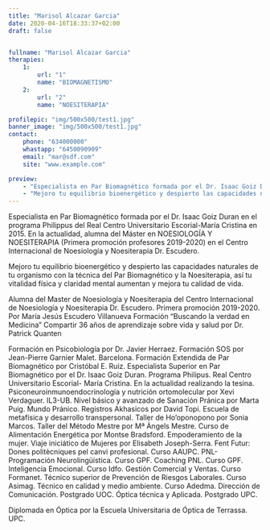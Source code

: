 ```yaml
---
title: "Marisol Alcazar Garcia"
date: 2020-04-16T18:33:37+02:00
draft: false


fullname: "Marisol Alcazar Garcia"
therapies:
    1:
        url: "1"
        name: "BIOMAGNETISMO"
    2: 
        url: "2"
        name: "NOESITERAPIA"

profilepic: "img/500x500/test1.jpg"
banner_image: "img/500x500/test1.jpg"
contact:
    phone: "634000000"
    whastapp: "6450090909"
    email: "mar@sdf.com"
    site: "www.example.com"

preview: 
    - "Especialista en Par Biomagnético formada por el Dr. Isaac Goiz Duran en el programa Philippus del Real Centro Universitario Escorial-María Cristina en 2015. En la actualidad, alumna del Máster en NOESIOLOGÍA Y NOESITERAPIA (Primera promoción profesores 2019-2020) en el Centro Internacional de Noesiología y Noesiterapia Dr. Escudero."
    - "Mejoro tu equilibrio bioenergético y despierto las capacidades naturales de tu organismo con la técnica del Par Biomagnético y la Noesiterapia, así tu vitalidad física y claridad mental aumentan y mejora tu calidad de vida."
---
```


Especialista en Par Biomagnético formada por el Dr. Isaac Goiz Duran en el programa Philippus del Real Centro Universitario Escorial-María Cristina en 2015. En la actualidad, alumna del Máster en NOESIOLOGÍA Y NOESITERAPIA (Primera promoción profesores 2019-2020) en el Centro Internacional de Noesiología y Noesiterapia Dr. Escudero.

Mejoro tu equilibrio bioenergético y despierto las capacidades naturales de tu organismo con la técnica del Par Biomagnético y la Noesiterapia, así tu vitalidad física y claridad mental aumentan y mejora tu calidad de vida.

Alumna del Master de Noesiología y Noesiterapia del Centro
Internacional de Noesiología y Noesiterapia Dr. Escudero.
Primera promoción 2019-2020. Por María Jesús Escudero
Villanueva
Formación “Buscando la verdad en Medicina” Compartir 36 años
de aprendizaje sobre vida y salud por Dr. Patrick Quanten

Formación en Psicobiología por Dr. Javier Herraez.
Formación SOS por Jean-Pierre Garnier Malet. Barcelona.
Formación Extendida de Par Biomagnético por Cristóbal E. Ruiz.
Especialista Superior en Par Biomagnético por el Dr. Isaac Goiz
Duran. Programa Philipus. Real Centro Universitario Escorial-
María Cristina. En la actualidad realizando la tesina.
Psiconeuroinmunoendocrinología y nutrición ortomolecular por
Xevi Verdaguer. IL3-UB.
Nivel básico y avanzado de Sanación Pránica por Marta Puig.
Mundo Pránico.
Registros Akhasicos por David Topi. Escuela de metafísica y
desarrollo transpersonal.
Taller de Ho’oponopono por Sonia Marcos.
Taller del Método Mestre por Mª Àngels Mestre.
Curso de Alimentación Energética por Montse Bradsford.
Empoderamiento de la mujer. Viaje iniciático de Mujeres por
Elisabeth Joseph-Serra.
Fent Futur: Dones politècniques pel canvi profesional. Curso
AAUPC.
PNL- Programación Neurolingüística. Curso GPF.
Coaching PNL. Curso GPF.
Inteligencia Emocional. Curso Idfo.
Gestión Comercial y Ventas. Curso Formanet.
Técnico superior de Prevención de Riesgos Laborales. Curso
Asimag.
Técnico en calidad y medio ambiente. Curso Adedma.
Dirección de Comunicación. Postgrado UOC.
Óptica técnica y Aplicada. Postgrado UPC.

Diplomada en Óptica por la Escuela Universitaria de Óptica de Terrassa. UPC.